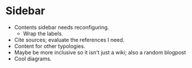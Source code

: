 
# Sidebar

- Contents sidebar needs reconfiguring.
	- Wrap the labels.
- Cite sources; evaluate the references I need.
- Content for other typologies.
- Maybe be more inclusive so it isn't just a wiki; also a random blogpost
- Cool diagrams.